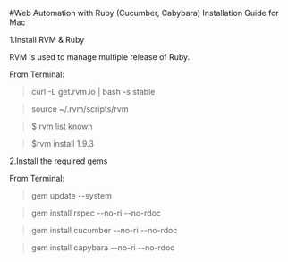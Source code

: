 #Web Automation with Ruby (Cucumber, Cabybara) Installation Guide for Mac

1.Install RVM & Ruby 

RVM is used to manage multiple release of Ruby.

From Terminal:
>curl -L get.rvm.io | bash -s stable


>source ~/.rvm/scripts/rvm


>$ rvm list known


>$rvm install 1.9.3

2.Install the required gems

From Terminal:
>gem update --system


>gem install rspec --no-ri --no-rdoc


>gem install cucumber --no-ri --no-rdoc


>gem install capybara --no-ri --no-rdoc

